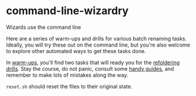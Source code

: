 # command-line-wizardry
Wizards use the command line

Here are a series of warm-ups and drills for various batch renaming tasks. Ideally, you will try these out on the command line, but you're also welcome to explore other automated ways to get these tasks done.

In [warm-ups](warm-ups), you'll find two tasks that will ready you for the [refoldering drills](refoldering). Stay the course, do not panic, consult some [handy guides](http://dd388.github.io/crals/ "Script Ahoy"), and remember to make lots of mistakes along the way.

`reset.sh` should reset the files to their original state.
